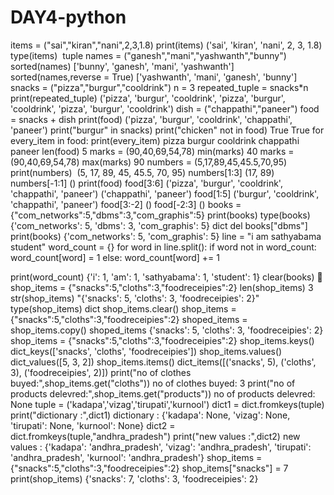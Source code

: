 # DAY4-python
items = ("sai","kiran","nani",2,3,1.8)
print(items)
('sai', 'kiran', 'nani', 2, 3, 1.8)
type(items)
​
tuple
names = ("ganesh","mani","yashwanth","bunny")
sorted(names)
['bunny', 'ganesh', 'mani', 'yashwanth']
sorted(names,reverse = True)
['yashwanth', 'mani', 'ganesh', 'bunny']
snacks = ("pizza","burgur","cooldrink")
n = 3
repeated_tuple = snacks*n
print(repeated_tuple)
('pizza', 'burgur', 'cooldrink', 'pizza', 'burgur', 'cooldrink', 'pizza', 'burgur', 'cooldrink')
dish = ("chappathi","paneer")
food = snacks + dish
print(food)
('pizza', 'burgur', 'cooldrink', 'chappathi', 'paneer')
print("burgur" in snacks)
print("chicken" not in food)
True
True
for every_item in food:
    print(every_item)
pizza
burgur
cooldrink
chappathi
paneer
len(food)
5
marks = (90,40,69,54,78)
min(marks)
40
marks = (90,40,69,54,78)
max(marks)
90
numbers = (5,17,89,45,45.5,70,95)
print(numbers)
​
(5, 17, 89, 45, 45.5, 70, 95)
numbers[1:3]
(17, 89)
numbers[-1:1]
()
print(food)
food[3:6]
('pizza', 'burgur', 'cooldrink', 'chappathi', 'paneer')
('chappathi', 'paneer')
food[1:5]
('burgur', 'cooldrink', 'chappathi', 'paneer')
food[3:-2]
()
food[-2:3]
()
books = {"com_networks":5,"dbms":3,"com_graphis":5}
print(books)
type(books)
{'com_networks': 5, 'dbms': 3, 'com_graphis': 5}
dict
del books["dbms"]
print(books)
{'com_networks': 5, 'com_graphis': 5}
line = "i am sathyabama student"
word_count = {}
for word in line.split():
    if word not in word_count:
        word_count[word] = 1
    else:
        word_count[word] += 1
        
print(word_count)
{'i': 1, 'am': 1, 'sathyabama': 1, 'student': 1}
clear(books)

shop_items = {"snacks":5,"cloths":3,"foodreceipies":2}
len(shop_items)
3
str(shop_items)
"{'snacks': 5, 'cloths': 3, 'foodreceipies': 2}"
type(shop_items)
dict
shop_items.clear()
shop_items = {"snacks":5,"cloths":3,"foodreceipies":2}
shoped_items = shop_items.copy()
shoped_items
{'snacks': 5, 'cloths': 3, 'foodreceipies': 2}
shop_items = {"snacks":5,"cloths":3,"foodreceipies":2}
shop_items.keys()
dict_keys(['snacks', 'cloths', 'foodreceipies'])
shop_items.values()
dict_values([5, 3, 2])
shop_items.items()
dict_items([('snacks', 5), ('cloths', 3), ('foodreceipies', 2)])
print("no of clothes buyed:",shop_items.get("cloths"))
no of clothes buyed: 3
print("no of products delevred:",shop_items.get("products"))
no of products delevred: None
tuple = ('kadapa','vizag','tirupati','kurnool')
dict1 = dict.fromkeys(tuple)
print("dictionary :",dict1)
dictionary : {'kadapa': None, 'vizag': None, 'tirupati': None, 'kurnool': None}
dict2 = dict.fromkeys(tuple,"andhra_pradesh")
print("new values :",dict2)
new values : {'kadapa': 'andhra_pradesh', 'vizag': 'andhra_pradesh', 'tirupati': 'andhra_pradesh', 'kurnool': 'andhra_pradesh'}
shop_items = {"snacks":5,"cloths":3,"foodreceipies":2}
shop_items["snacks"] = 7
print(shop_items)
{'snacks': 7, 'cloths': 3, 'foodreceipies': 2}
